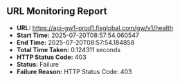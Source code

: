 ## URL Monitoring Report

- **URL:** https://api-gw1-prod1.fisglobal.com/gw/v1/health
- **Start Time:** 2025-07-20T08:57:54.060547
- **End Time:** 2025-07-20T08:57:54.184858
- **Total Time Taken:** 0.124311 seconds
- **HTTP Status Code:** 403
- **Status:** Failure
- **Failure Reason:** HTTP Status Code: 403
